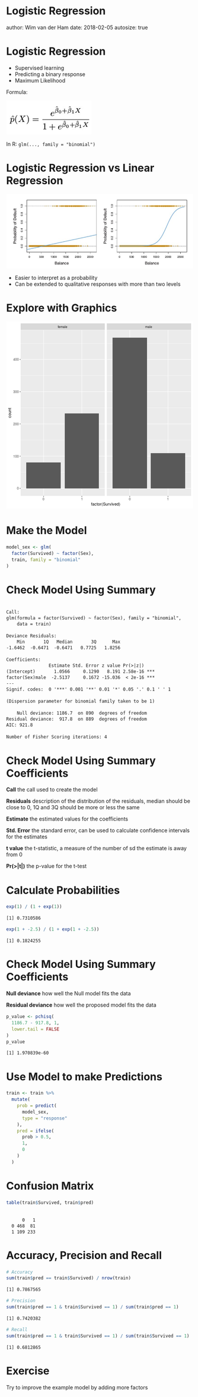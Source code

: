 

Logistic Regression
========================================================
author: Wim van der Ham
date: 2018-02-05
autosize: true

Logistic Regression
========================================================

- Supervised learning
- Predicting a binary response
- Maximum Likelihood

Formula:

![R squared](./formula.jpg)

In R: `glm(..., family = "binomial")`

Logistic Regression vs Linear Regression
========================================================

![R squared](./lm_vs_lg.jpg)

- Easier to interpret as a probability
- Can be extended to qualitative responses with more than two levels

Explore with Graphics
========================================================

![plot of chunk unnamed-chunk-2](log_reg-figure/unnamed-chunk-2-1.png)

Make the Model
========================================================


```r
model_sex <- glm(
  factor(Survived) ~ factor(Sex), 
  train, family = "binomial"
) 
```

Check Model Using Summary
========================================================


```

Call:
glm(formula = factor(Survived) ~ factor(Sex), family = "binomial", 
    data = train)

Deviance Residuals: 
    Min       1Q   Median       3Q      Max  
-1.6462  -0.6471  -0.6471   0.7725   1.8256  

Coefficients:
                Estimate Std. Error z value Pr(>|z|)    
(Intercept)       1.0566     0.1290   8.191 2.58e-16 ***
factor(Sex)male  -2.5137     0.1672 -15.036  < 2e-16 ***
---
Signif. codes:  0 '***' 0.001 '**' 0.01 '*' 0.05 '.' 0.1 ' ' 1

(Dispersion parameter for binomial family taken to be 1)

    Null deviance: 1186.7  on 890  degrees of freedom
Residual deviance:  917.8  on 889  degrees of freedom
AIC: 921.8

Number of Fisher Scoring iterations: 4
```

Check Model Using Summary Coefficients
========================================================

**Call** the call used to create the model

**Residuals** description of the distribution of the residuals, median should be close to 0, 1Q and 3Q should be more or less the same

**Estimate** the estimated values for the coefficients

**Std. Error** the standard error, can be used to calculate confidence intervals for the estimates

**t value** the t-statistic, a measure of the number of sd the estimate is away from 0

**Pr(>|t|)** the p-value for the t-test

Calculate Probabilities
========================================================


```r
exp(1) / (1 + exp(1))
```

```
[1] 0.7310586
```

```r
exp(1 + -2.5) / (1 + exp(1 + -2.5))
```

```
[1] 0.1824255
```

Check Model Using Summary Coefficients
========================================================

**Null deviance** how well the Null model fits the data

**Residual deviance** how well the proposed model fits the data


```r
p_value <- pchisq(
  1186.7 - 917.8, 1, 
  lower.tail = FALSE
)
p_value
```

```
[1] 1.970839e-60
```

Use Model to make Predictions
========================================================


```r
train <- train %>%
  mutate(
    prob = predict(
      model_sex, 
      type = "response"
    ),
    pred = ifelse(
      prob > 0.5, 
      1, 
      0
    )
  )
```

Confusion Matrix 
========================================================


```r
table(train$Survived, train$pred)
```

```
   
      0   1
  0 468  81
  1 109 233
```

Accuracy, Precision and Recall
========================================================


```r
# Accuracy
sum(train$pred == train$Survived) / nrow(train)
```

```
[1] 0.7867565
```

```r
# Precision
sum(train$pred == 1 & train$Survived == 1) / sum(train$pred == 1)
```

```
[1] 0.7420382
```

```r
# Recall
sum(train$pred == 1 & train$Survived == 1) / sum(train$Survived == 1)
```

```
[1] 0.6812865
```

Exercise
========================================================

Try to improve the example model by adding more factors
